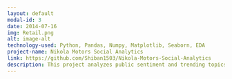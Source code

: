 ```yaml
---
layout: default
modal-id: 3
date: 2014-07-16
img: Retail.png
alt: image-alt
technology-used: Python, Pandas, Numpy, Matplotlib, Seaborn, EDA
project-name: Nikola Motors Social Analytics
link: https://github.com/Shiban1503/Nikola-Motors-Social-Analytics
description: This project analyzes public sentiment and trending topics surrounding Nikola Motors, using user-generated content from Reddit and YouTube. By applying techniques such as web scraping, NLP preprocessing, topic modeling (LDA), and sentiment analysis (VADER), this project helps understand how the EV brand is perceived online, especially during controversial events like the Hindenburg report and Trevor Milton’s resignation.
---
```

